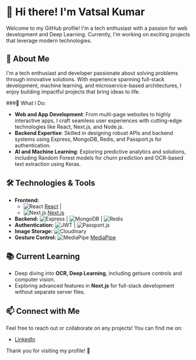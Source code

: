 # 👋 Hi there! I'm Vatsal Kumar

Welcome to my GitHub profile! I'm a tech enthusiast with a passion for web development and Deep Learning. Currently, I'm working on exciting projects that leverage modern technologies. 

## 🌟 About Me
I'm a tech enthusiast and developer passionate about solving problems through innovative solutions. With experience spanning full-stack development, machine learning, and microservice-based architectures, I enjoy building impactful projects that bring ideas to life.

###🔧 What I Do:

- **Web and App Development**: From multi-page websites to highly interactive apps, I craft seamless user experiences with cutting-edge technologies like React, Next.js, and Node.js.
- **Backend Expertise**: Skilled in designing robust APIs and backend systems using Express, MongoDB, Redis, and Passport.js for authentication.
- **AI and Machine Learning**: Exploring predictive analytics and solutions, including Random Forest models for churn prediction and OCR-based text extraction using Keras.

## 🛠️ Technologies & Tools
- **Frontend:** 
  - ![React](https://img.shields.io/badge/React-61DAFB?style=flat&logo=react&logoColor=black) [React](https://reactjs.org/) | 
  - ![Next.js](https://img.shields.io/badge/Next.js-000000?style=flat&logo=next.js&logoColor=white) [Next.js](https://nextjs.org/)
- **Backend:** ![Express](https://img.shields.io/badge/Express-404D59?style=flat&logo=express&logoColor=white) | ![MongoDB](https://img.shields.io/badge/MongoDB-47A248?style=flat&logo=mongodb&logoColor=white) | ![Redis](https://img.shields.io/badge/Redis-DC382D?style=flat&logo=redis&logoColor=white)
- **Authentication:** ![JWT](https://img.shields.io/badge/JWT-000000?style=flat&logo=json-web-tokens&logoColor=white) | ![Passport.js](https://img.shields.io/badge/passport.js-8B4C39?style=flat&logo=passport&logoColor=white)
- **Image Storage:** ![Cloudinary](https://img.shields.io/badge/Cloudinary-3F6DC2?style=flat&logo=cloudinary&logoColor=white)
- **Gesture Control:** ![MediaPipe](https://img.shields.io/badge/MediaPipe-FF4D00?style=flat&logo=google&logoColor=white) [MediaPipe](https://mediapipe.dev/)

## 📚 Current Learning
- Deep diving into **OCR, Deep Learning**, including getsure controls and computer vision.
- Exploring advanced features in **Next.js** for full-stack development without separate server files.

## 📫 Connect with Me
Feel free to reach out or collaborate on any projects! You can find me on:
- [LinkedIn](https://www.linkedin.com/in/vatsal-kumar-61492627b/)

Thank you for visiting my profile! 🚀
